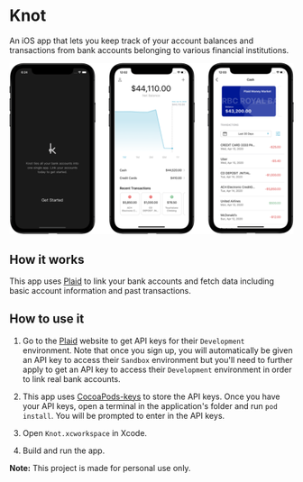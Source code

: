 # Knot

An iOS app that lets you keep track of your account balances and transactions from bank accounts belonging to various financial institutions.


![Screenshots](/Assets/Screenshots.png)

## How it works

This app uses [Plaid](https://www.plaid.com) to link your bank accounts and fetch data including basic account information and past transactions.

## How to use it

1. Go to the [Plaid](https://www.plaid.com) website to get API keys for their `Development` environment. Note that once you sign up, you will automatically be given an API key to access their `Sandbox` environment but you'll need to further apply to get an API key to access their `Development` environment in order to link real bank accounts.

2. This app uses [CocoaPods-keys](https://github.com/orta/cocoapods-keys) to store the API keys. Once you have your API keys, open a terminal in the application's folder and run `pod install`. You will be prompted to enter in the API keys.

3. Open `Knot.xcworkspace` in Xcode.

6. Build and run the app. 


**Note:** This project is made for personal use only. 


